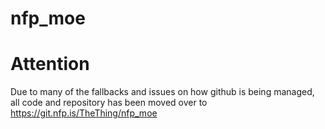 # nfp_moe

# Attention

Due to many of the fallbacks and issues on how github is being managed, all code and repository has been moved over to https://git.nfp.is/TheThing/nfp_moe
